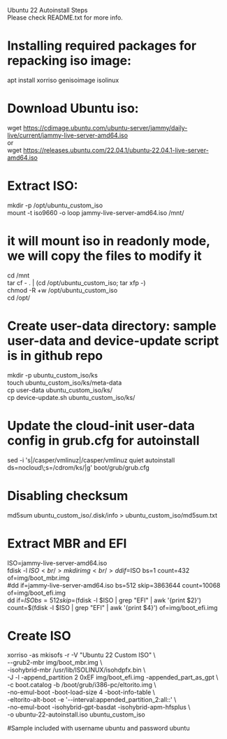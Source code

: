 Ubuntu 22 Autoinstall Steps <br />
Please check README.txt for more info. <br />

# Installing required packages for repacking iso image: <br />
apt install xorriso genisoimage isolinux 	<br />

# Download Ubuntu iso:	<br />
wget https://cdimage.ubuntu.com/ubuntu-server/jammy/daily-live/current/jammy-live-server-amd64.iso	<br />
or 	<br />
wget https://releases.ubuntu.com/22.04.1/ubuntu-22.04.1-live-server-amd64.iso	<br />

# Extract ISO:	<br />
mkdir -p /opt/ubuntu_custom_iso	<br />
mount -t iso9660 -o loop jammy-live-server-amd64.iso  /mnt/	<br />
# it will mount iso in readonly mode, we will copy the files to modify it	<br />
cd /mnt	<br />
tar cf - . | (cd /opt/ubuntu_custom_iso; tar xfp -)	<br />
chmod -R +w /opt/ubuntu_custom_iso	<br />
cd /opt/	<br />

# Create user-data directory: sample user-data and device-update script is in github repo	<br />
mkdir -p ubuntu_custom_iso/ks	<br />
touch ubuntu_custom_iso/ks/meta-data	<br />
cp user-data ubuntu_custom_iso/ks/	<br />
cp device-update.sh ubuntu_custom_iso/ks/	<br />

# Update the cloud-init user-data config in grub.cfg for autoinstall    	<br />
sed -i 's|\/casper\/vmlinuz|\/casper\/vmlinuz quiet autoinstall ds=nocloud\\;s=\/cdrom\/ks\/|g' boot/grub/grub.cfg	<br />

# Disabling checksum	<br />
md5sum ubuntu_custom_iso/.disk/info > ubuntu_custom_iso/md5sum.txt	<br />

# Extract MBR and EFI	<br />
ISO=jammy-live-server-amd64.iso	<br />
fdisk -l $ISO	<br />
mkdir img	<br />
dd if=$ISO bs=1 count=432 of=img/boot_mbr.img	<br />
#dd if=jammy-live-server-amd64.iso bs=512 skip=3863644 count=10068 of=img/boot_efi.img 	<br />
dd if=$ISO bs=512 skip=$(fdisk -l $ISO | grep "EFI" | awk '{print $2}') count=$(fdisk -l $ISO | grep "EFI" | awk '{print $4}') of=img/boot_efi.img	<br />

# Create ISO	<br />
xorriso -as mkisofs -r -V "Ubuntu 22 Custom ISO" \	<br />
    --grub2-mbr img/boot_mbr.img \	<br />
    -isohybrid-mbr /usr/lib/ISOLINUX/isohdpfx.bin \	<br />
    -J -l -append_partition 2 0xEF img/boot_efi.img -appended_part_as_gpt \	<br />
    -c boot.catalog -b /boot/grub/i386-pc/eltorito.img \	<br />
    -no-emul-boot -boot-load-size 4 -boot-info-table \	<br />
    -eltorito-alt-boot -e '--interval:appended_partition_2:all::' \	<br />
    -no-emul-boot -isohybrid-gpt-basdat -isohybrid-apm-hfsplus \	<br />
    -o ubuntu-22-autoinstall.iso ubuntu_custom_iso	<br />

#Sample included with username ubuntu and password ubuntu <br />

